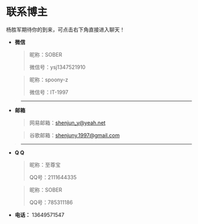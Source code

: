 # 联系博主

   <p style="color: var(--vp-c-brand-light)">杨胜军期待你的到来，可点击右下角直接进入聊天！</p>

- **微信**
  > 昵称：SOBER
  >
  > 微信号：ysj1347521910

  > 昵称：spoony-z 
  >
  > 微信号：IT-1997

> ---
> 
- **邮箱**
  > 网易邮箱：shenjun_y@yeah.net
  
  > 谷歌邮箱：shenjuny.1997@gmail.com

> ---

- **Q Q**
  > 昵称：至尊宝
  >
  > QQ号：2111644335

  > 昵称：SOBER
  >
  > QQ号：785311186

- **电话：** 13649571547
